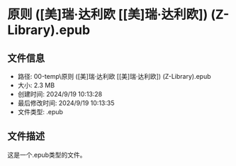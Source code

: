 ﻿# 原则 ([美]瑞·达利欧 [[美]瑞·达利欧]) (Z-Library).epub

## 文件信息
- 路径: 00-temp\原则 ([美]瑞·达利欧 [[美]瑞·达利欧]) (Z-Library).epub
- 大小: 2.3 MB
- 创建时间: 2024/9/19 10:13:28
- 最后修改时间: 2024/9/19 10:13:35
- 文件类型: .epub

## 文件描述
这是一个.epub类型的文件。

